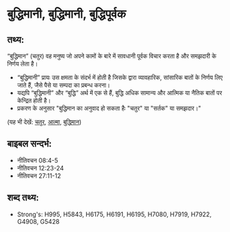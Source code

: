 # बुद्धिमानी, बुद्धिमानी, बुद्धिपूर्वक ##

## तथ्य: ##

“बुद्धिमान” (चतुर) वह मनुष्य जो अपने कामों के बारे में सावधानी पूर्वक विचार करता है और समझदारी के निर्णय लेता है। 

* “बुद्धिमानी” प्रायः उस क्षमता के संदर्भ में होती है जिसके द्वारा व्यावहारिक, सांसारिक बातों के निर्णय लिए जाते हैं, जैसे पैसे या सम्पदा का प्रबन्ध करना।
* यद्यपि “बुद्धिमानी” और “बुद्धि” अर्थ में एक से हैं, बुद्धि अधिक सामान्य और आत्मिक या नैतिक बातों पर केन्द्रित होती है।
* प्रकरण के अनुसार "बुद्धिमान का अनुवाद हो सकता हैः "चतुर" या "सर्तक" या समझदार।"

(यह भी देखें: [चतुर](../shrewd.md), [आत्मा](../spirit.md), [बुद्धिमान](../wise.md))

## बाइबल सन्दर्भ: ##

* नीतिवचन 08:4-5
* नीतिवचन 12:23-24
* नीतिवचन 27:11-12

## शब्द तथ्य: ##

* Strong's: H995, H5843, H6175, H6191, H6195, H7080, H7919, H7922, G4908, G5428
